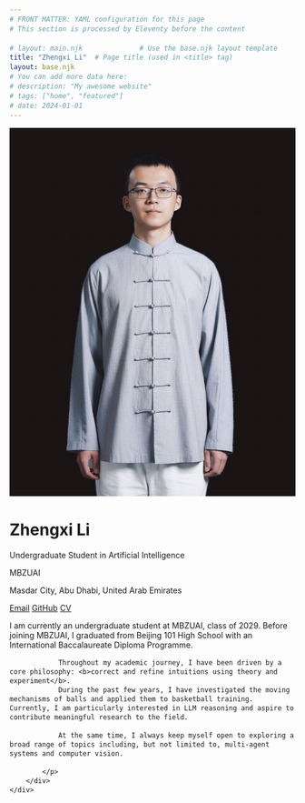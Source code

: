 ```yaml
---
# FRONT MATTER: YAML configuration for this page
# This section is processed by Eleventy before the content

# layout: main.njk              # Use the base.njk layout template
title: "Zhengxi Li"  # Page title (used in <title> tag)
layout: base.njk
# You can add more data here:
# description: "My awesome website"
# tags: ["home", "featured"]
# date: 2024-01-01
---
```


<!-- MARKDOWN CONTENT: This gets processed and inserted into {{ content }} -->
<!-- Markdown is converted to HTML, then injected into the layout -->

<div class="profile-section">
    <div class="profile-image">
        <img src="./images/portrait.jpg" alt="Zhengxi Li">
    </div>
    <div class="profile-content">
        <h1>Zhengxi Li</h1>
        <p class="title">Undergraduate Student in Artificial Intelligence</p>
        <p class="affiliation">MBZUAI</p>
        <p class="affiliation">Masdar City, Abu Dhabi, United Arab Emirates<p>
        <div class="contact-links">
            <a href="zhengxi.li@mbzuai.ac.ae">Email</a>
            <a href="https://github.com/Lizhengxi25">GitHub</a>
            <a href="/cv.pdf">CV</a>
        </div>
        <div class="bio">
            <p>
                I am currently an undergraduate student at MBZUAI, class of 2029. Before joining MBZUAI, I graduated from Beijing 101 High School with an International Baccalaureate Diploma Programme.

                Throughout my academic journey, I have been driven by a core philosophy: <b>correct and refine intuitions using theory and experiment</b>.
                During the past few years, I have investigated the moving mechanisms of balls and applied them to basketball training. Currently, I am particularly interested in LLM reasoning and aspire to contribute meaningful research to the field.

                At the same time, I always keep myself open to exploring a broad range of topics including, but not limited to, multi-agent systems and computer vision.
                
            </p>
        </div>
    </div>
</div>
